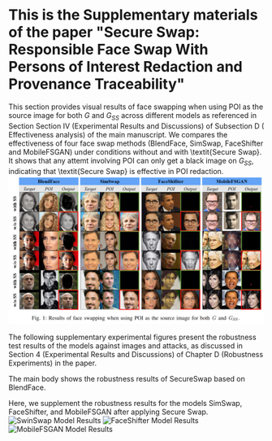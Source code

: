 # This is the Supplementary materials of the paper "Secure Swap: Responsible Face Swap With Persons of Interest Redaction and Provenance Traceability"

This section provides visual results of face swapping when using POI as the source image for both $\mathit{G}$ and $\mathit{G_{SS}}$ across different models as referenced in Section Section IV (Experimental Results and Discussions) of Subsection D ( Effectiveness analysis) of the main manuscript. 
We compares the effectiveness of four face swap methods (BlendFace, SimSwap, FaceShifter and MobileFSGAN) under conditions without and with \textit{Secure Swap}. It shows that any attemt involving POI can only get a black image on $\mathit{G_{SS}}$, indicating that \textit{Secure Swap} is effective in POI redaction.
![Visualization of POI redaction](./POIvisual.png)


The following supplementary experimental figures present the robustness test results of the models against images and attacks, as discussed in Section 4 (Experimental Results and Discussions) of Chapter D (Robustness Experiments) in the paper. 

The main body shows the robustness results of SecureSwap based on BlendFace. 

Here, we supplement the robustness results for the models SimSwap, FaceShifter, and MobileFSGAN after applying Secure Swap.
![SwinSwap Model Results](./aug_simswap.png)
![FaceShifter Model Results](./aug_FaceShifter.png)
![MobileFSGAN Model Results](./aug_MobileFSGAN.png)
   
